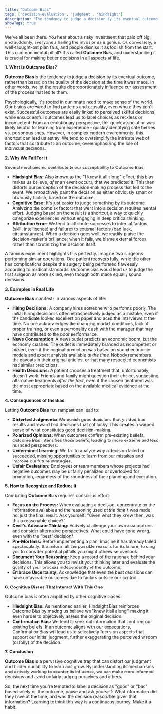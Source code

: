 ```yaml
---
title: "Outcome Bias"
tags: ['decision-evaluation', 'judgment', 'hindsight']
description: "The tendency to judge a decision by its eventual outcome instead of based on the quality of the decision at the time it was made."
showTags: true
---
```



We've all been there. You hear about a risky investment that paid off big, and suddenly, everyone's hailing the investor as a genius. Or, conversely, a well-thought-out plan fails, and people dismiss it as foolish from the start. This common mental pitfall? It's called **Outcome Bias**, and understanding it is crucial for making better decisions in all aspects of life.

**1. What is Outcome Bias?**

**Outcome Bias** is the tendency to judge a decision by its eventual outcome, rather than based on the quality of the decision at the time it was made. In other words, we let the results disproportionately influence our assessment of the process that led to them.

Psychologically, it's rooted in our innate need to make sense of the world. Our brains are wired to find patterns and causality, even where they don't exist. Successful outcomes are easily linked to perceived skillful decisions, while unsuccessful outcomes lead us to label choices as reckless or incompetent. From an evolutionary perspective, this quick association was likely helpful for learning from experience – quickly identifying safe berries vs. poisonous ones. However, in complex modern environments, this shortcut can lead us astray. We tend to oversimplify the intricate web of factors that contribute to an outcome, overemphasizing the role of individual decisions.

**2. Why We Fall For It**

Several mechanisms contribute to our susceptibility to Outcome Bias:

*   **Hindsight Bias:** Also known as the "I knew it all along" effect, this bias makes us believe, *after* an event occurs, that we predicted it. This then distorts our perception of the decision-making process that led to the event. We retroactively paint the decision as either obviously smart or obviously foolish, based on the outcome.
*   **Cognitive Ease:** It's just easier to judge something by its outcome. Analyzing the complex factors that went into a decision requires mental effort. Judging based on the result is a shortcut, a way to quickly categorize experiences without engaging in deep critical thinking.
*   **Attribution Error:** We tend to attribute successes to internal factors (skill, intelligence) and failures to external factors (bad luck, circumstances). When a decision goes well, we readily praise the decision-maker's brilliance; when it fails, we blame external forces rather than scrutinizing the decision itself.

A famous experiment highlights this perfectly. Imagine two surgeons performing similar operations. One patient recovers fully, while the other has complications despite the surgery being performed flawlessly according to medical standards. Outcome bias would lead us to judge the first surgeon as more skilled, even though both made equally sound decisions.

**3. Examples in Real Life**

**Outcome Bias** manifests in various aspects of life:

*   **Hiring Decisions:** A company hires someone who performs poorly. The initial hiring decision is often retrospectively judged as a mistake, even if the candidate looked excellent on paper and aced the interviews at the time. No one acknowledges the changing market conditions, lack of proper training, or even a personality clash with the manager that may have contributed to the poor performance.
*   **News Consumption:** A news outlet predicts an economic boom, but the economy crashes. The outlet is immediately branded as incompetent or biased, even if the original prediction was based on sound economic models and expert analysis available *at the time*. Nobody remembers the caveats in their original articles, or that many respected economists had similar predictions.
*   **Health Decisions:** A patient chooses a treatment that, unfortunately, doesn’t work. Friends and family might question their choice, suggesting alternative treatments *after the fact*, even if the chosen treatment was the most appropriate based on the available medical evidence at the time.

**4. Consequences of the Bias**

Letting **Outcome Bias** run rampant can lead to:

*   **Distorted Judgments:** We punish good decisions that yielded bad results and reward bad decisions that got lucky. This creates a warped sense of what constitutes good decision-making.
*   **Polarized Opinions:** When outcomes confirm pre-existing beliefs, Outcome Bias intensifies those beliefs, leading to more extreme and less nuanced perspectives.
*   **Undermined Learning:** We fail to analyze *why* a decision failed or succeeded, missing opportunities to learn from our mistakes and improve our future strategies.
*   **Unfair Evaluation:** Employees or team members whose projects had negative outcomes may be unfairly penalized or overlooked for promotion, regardless of the soundness of their planning and execution.

**5. How to Recognize and Reduce It**

Combating **Outcome Bias** requires conscious effort:

*   **Focus on the Process:** When evaluating a decision, concentrate on the information available and the reasoning used *at the time* it was made, not just the final result. Ask yourself: "Given what they knew then, was this a reasonable choice?"
*   **Devil's Advocate Thinking:** Actively challenge your own assumptions and consider alternative perspectives. What could have gone wrong, even with the "best" decision?
*   **Pre-Mortems:** Before implementing a plan, imagine it has already failed spectacularly. Brainstorm all the possible reasons for its failure, forcing you to consider potential pitfalls you might otherwise overlook.
*   **Document Your Reasoning:** Keep a record of the rationale behind your decisions. This allows you to revisit your thinking later and evaluate the quality of your process independently of the outcome.
*   **Embrace Uncertainty:** Acknowledge that even the best decisions can have unfavorable outcomes due to factors outside our control.

**6. Cognitive Biases That Interact With This One**

Outcome bias is often amplified by other cognitive biases:

*   **Hindsight Bias:** As mentioned earlier, Hindsight Bias reinforces Outcome Bias by making us believe we "knew it all along," making it even harder to objectively assess the original decision.
*   **Confirmation Bias:** We tend to seek out information that confirms our existing beliefs. If an outcome aligns with our expectations, Confirmation Bias will lead us to selectively focus on aspects that support our initial judgment, further exaggerating the perceived wisdom (or folly) of the decision.

**7. Conclusion**

**Outcome Bias** is a pervasive cognitive trap that can distort our judgment and hinder our ability to learn and grow. By understanding its mechanisms and actively working to counter its influence, we can make more informed decisions and avoid unfairly judging ourselves and others.

So, the next time you're tempted to label a decision as "good" or "bad" based solely on the outcome, pause and ask yourself: What information did they have at the time, and was the decision reasonable given that information? Learning to think this way is a continuous journey. Make it a habit.

